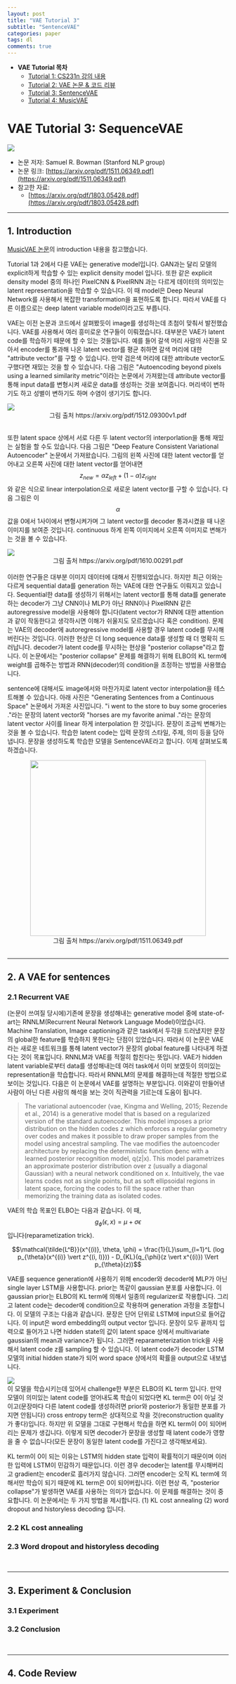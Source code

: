 ```yaml
---
layout: post
title: "VAE Tutorial 3"
subtitle: "SentenceVAE"
categories: paper
tags: dl
comments: true
---
```


* **VAE Tutorial 목차**
	* [Tutorial 1: CS231n 강의 내용](https://dnddnjs.github.io/paper/2018/06/19/vae/) 
	* [Tutorial 2: VAE 논문 & 코드 리뷰](https://dnddnjs.github.io/paper/2018/06/20/vae2/)
	* [Tutorial 3: SentenceVAE](https://dnddnjs.github.io/paper/2018/06/21/vae3/)
	* [Tutorial 4: MusicVAE](https://dnddnjs.github.io/paper/2018/06/21/vae4/)



# VAE Tutorial 3: SequenceVAE

<img src="https://www.dropbox.com/s/hz7whkd5iv9n203/Screenshot%202018-06-21%2023.41.18.png?dl=1">

- 논문 저자: Samuel R. Bowman (Stanford NLP group)
- 논문 링크: [https://arxiv.org/pdf/1511.06349.pdf](https://arxiv.org/pdf/1511.06349.pdf)
- 참고한 자료: 
	- [https://arxiv.org/pdf/1803.05428.pdf](https://arxiv.org/pdf/1803.05428.pdf)

---

## 1. Introduction
[MusicVAE 논문](https://arxiv.org/pdf/1803.05428.pdf)의 introduction 내용을 참고했습니다. 

Tutorial 1과 2에서 다룬 VAE는 generative model입니다. GAN과는 달리 모델의 explicit하게 학습할 수 있는 explicit density model 입니다. 또한 같은 explicit density model 중의 하나인 PixelCNN & PixelRNN 과는 다르게 데이터의 의미있는 latent representation을 학습할 수 있습니다. 이 때 model은 Deep Neural Network를 사용해서 복잡한 transformation을 표현하도록 합니다. 따라서 VAE를 다른 이름으로는 deep latent variable model이라고도 부릅니다. 

VAE는 이전 논문과 코드에서 살펴봤듯이 image를 생성하는데 초첨이 맞춰서 발전했습니다. VAE를 사용해서 여러 흥미로운 연구들이 이뤄졌습니다. 대부분은 VAE가 latent code를 학습하기 때문에 할 수 있는 것들입니다. 예를 들어 갈색 머리 사람의 사진을 모아서 encoder를 통과해 나온 latent vector를 평균 취하면 갈색 머리에 대한 "attribute vector"를 구할 수 있습니다. 만약 검은색 머리에 대한 attribute vector도 구했다면 재밌는 것을 할 수 있습니다. 다음 그림은 "Autoencoding beyond pixels using a learned similarity metric"이라는 논문에서 가져왔는데 attribute vector를 통해 input data를 변형시켜 새로운 data를 생성하는 것을 보여줍니다. 머리색이 변하기도 하고 성별이 변하기도 하며 수염이 생기기도 합니다. 

<img src="https://www.dropbox.com/s/5l4x0xu1kykpavw/Screenshot%202018-06-21%2014.43.53.png?dl=1">
<center>그림 출처 https://arxiv.org/pdf/1512.09300v1.pdf </center>

<br>

또한 latent space 상에서 서로 다른 두 latent vector의 interporlation을 통해 재밌는 실험을 할 수도 있습니다. 다음 그림은 "Deep Feature Consistent Variational Autoencoder" 논문에서 가져왔습니다. 그림의 왼쪽 사진에 대한 latent vector를 얻어내고 오른쪽 사진에 대한 latent vector를 얻어내면 $$z_{new} = \alpha z_{left} + (1-\alpha) z_{right}$$와 같은 식으로 linear interpolation으로 새로운 latent vector를 구할 수 있습니다. 다음 그림은 이 $$\alpha$$ 값을 0에서 1사이에서 변형시켜가며 그 latent vector를 decoder 통과시켰을 때 나온 이미지를 보여준 것입니다. continuous 하게 왼쪽 이미지에서 오른쪽 이미지로 변해가는 것을 볼 수 있습니다. 

<img src="https://www.dropbox.com/s/gp7xncdtri29ox7/Screenshot%202018-06-21%2015.21.02.png?dl=1">
<center>그림 출처 https://arxiv.org/pdf/1610.00291.pdf</center>

<br>
이러한 연구들은 대부분 이미지 데이터에 대해서 진행되었습니다. 하지만 최근 이와는 다르게 sequential data를 generation 하는 VAE에 대한 연구들도 이뤄지고 있습니다. Sequential한 data를 생성하기 위해서는 latent vector를 통해 data를 generate하는 decoder가 그냥 CNN이나 MLP가 아닌 RNN이나 PixelRNN 같은 autoregressive model을 사용해야 합니다(latent vector가 RNN에 대한 attention과 같이 작동한다고 생각하시면 이해가 쉬울지도 모르겠습니다 혹은 condition). 문제는 VAE의 decoder에 autoregressive model를 사용할 경우 latent code를 무시해버린다는 것입니다. 이러한 현상은 더 long sequence data를 생성할 때 더 명확히 드러납니다. decoder가 latent code를 무시하는 현상을 "posterior collapse"라고 합니다. 이 논문에서는 "posterior collapse" 문제를 해결하기 위해 ELBO의 KL term에 weight를 곱해주는 방법과 RNN(decoder)의 condition을 조정하는 방법을 사용했습니다. 


sentence에 대해서도 image에서와 마찬가지로 latent vector interpolation을 테스트해볼 수 있습니다. 아래 사진은 "Generating Sentences from a Continuous Space" 논문에서 가져온 사진입니다. "i went to the store to buy some groceries ."라는 문장의 latent vector와 "horses are my favorite animal ."라는 문장의 latent vector 사이를 linear 하게 interpolation 한 것입니다. 문장이 조금씩 변해가는 것을 볼 수 있습니다. 학습한 latent code는 입력 문장의 스타일, 주제, 의미 등을 담아냅니다. 문장을 생성하도록 학습한 모델을 SentenceVAE라고 합니다. 이제 살펴보도록 하겠습니다.

<center><img src="https://www.dropbox.com/s/p8xoq9oq9edgg4m/Screenshot%202018-06-21%2018.11.17.png?dl=1" width="400px"></center>
<center>그림 출처 https://arxiv.org/pdf/1511.06349.pdf</center>

<br>

---
## 2. A VAE for sentences
### 2.1 Recurrent VAE
(논문이 쓰여질 당시에)기존에 문장을 생성해내는 generative model 중에 state-of-art는 RNNLM(Recurrent Neural Network Language Model)이었습니다. Machine Translation, Image captioning과 같은 task에서 두각을 드러냈지만 문장의 global한 feature를 학습하지 못한다는 단점이 있었습니다. 따라서 이 논문은 VAE라는 새로운 네트워크를 통해 latent vector가 문장의 global feature를 나타내게 하겠다는 것이 목표입니다. RNNLM과 VAE를 적절히 합친다는 뜻입니다. VAE가 hidden latent variable로부터 data를 생성해내는데 여러 task에서 이미 보였듯이 의미있는 representation을 학습합니다. 따라서 RNNLM의 문제를 해결하는데 적절한 방법으로 보이는 것입니다. 다음은 이 논문에서 VAE를 설명하는 부분입니다. 이와같이 만들어낸 사람이 아닌 다른 사람의 해석을 보는 것이 직관력을 기르는데 도움이 됩니다. 

> The variational autoencoder (vae, Kingma and
Welling, 2015; Rezende et al., 2014) is a generative
model that is based on a regularized version
of the standard autoencoder. This model imposes
a prior distribution on the hidden codes z which
enforces a regular geometry over codes and makes
it possible to draw proper samples from the model
using ancestral sampling.
The vae modifies the autoencoder architecture
by replacing the deterministic function ϕenc with
a learned posterior recognition model, q(z|x). This
model parametrizes an approximate posterior distribution
over z (usually a diagonal Gaussian) with
a neural network conditioned on x. Intuitively, the
vae learns codes not as single points, but as soft
ellipsoidal regions in latent space, forcing the codes
to fill the space rather than memorizing the training
data as isolated codes.

VAE의 학습 목표인 ELBO는 다음과 같습니다. 이 때, $$g_{\phi}(\epsilon, x) = \mu + \sigma\epsilon$$ 입니다(reparametization trick).
 
$$\mathcal{\tilde{L^B}}(x^{(i)}, \theta, \phi) = \frac{1}{L}\sum_{l=1}^L (log p_{\theta}(x^{(i)} \vert z^{(i, l)})) - D_{KL}(q_{\phi}(z \vert x^{(i)}) \Vert p_{\theta}(z))$$

VAE를 sequence generation에 사용하기 위해 encoder와 decoder에 MLP가 아닌 single layer LSTM을 사용합니다. prior는 똑같이 gaussian 분포를 사용합니다. 이 gaussian prior는 ELBO의 KL term에 의해서 일종의 regularizer로 작용합니다. 그리고 latent code는 decoder에 condition으로 작용하며 generation 과정을 조절합니다. 이 모델의 구조는 다음과 같습니다. 문장은 단어 단위로 LSTM에 input으로 들어갑니다. 이 input은 word embedding의 output vector 입니다. 문장이 모두 끝까지 입력으로 들어가고 나면 hidden state의 값이 latent space 상에서 multivariate gaussian의 mean과 variance가 됩니다. 그러면 reparameterization trick을 사용해서 latent code z를 sampling 할 수 있습니다. 이 latent code가 decoder LSTM 모델의 initial hidden state가 되어 word space 상에서의 확률을 output으로 내보냅니다. 

<img src="https://www.dropbox.com/s/6islhw0mneo3to5/Screenshot%202018-06-22%2000.32.45.png?dl=1">

<br>
이 모델을 학습시키는데 있어서 challenge한 부분은 ELBO의 KL term 입니다. 만약 모델이 의미있는 latent code를 얻어내도록 학습이 되었다면 KL term은 0이 아닐 것이고(문장마다 다른 latent code를 생성하려면 prior와 posterior가 동일한 분포를 가지면 안됩니다) cross entropy term은 상대적으로 작을 것(reconstruction quality가 좋다)입니다. 하지만 위 모델을 그대로 구현해서 학습을 하면 KL term이 0이 되어버리는 문제가 생깁니다. 이렇게 되면 decoder가 문장을 생성할 때 latent code가 영향을 줄 수 없습니다(모든 문장이 동일한 latent code를 가진다고 생각해보세요). 

KL term이 0이 되는 이유는 LSTM의 hidden state 입력이 확률적이기 때문이며 이러한 입력에 LSTM이 민감하기 때문입니다. 이런 경우 decoder는 latent를 무시해버리고 gradient는 encoder로 흘러가지 않습니다. 그러면 encoder는 오직 KL term에 의해서만 학습이 되기 때문에 KL term은 0이 되어버립니다. 이런 현상 즉, "posterior collapse"가 발생하면 VAE를 사용하는 의미가 없습니다. 이 문제를 해결하는 것이 중요합니다. 이 논문에서는 두 가지 방법을 제시합니다. (1) KL cost annealing (2) word dropout and historyless decoding 입니다.    

### 2.2 KL cost annealing


### 2.3 Word dropout and historyless decoding

<br>

---
## 3. Experiment & Conclusion
### 3.1 Experiment

### 3.2 Conclusion

<br>

---
## 4. Code Review
 